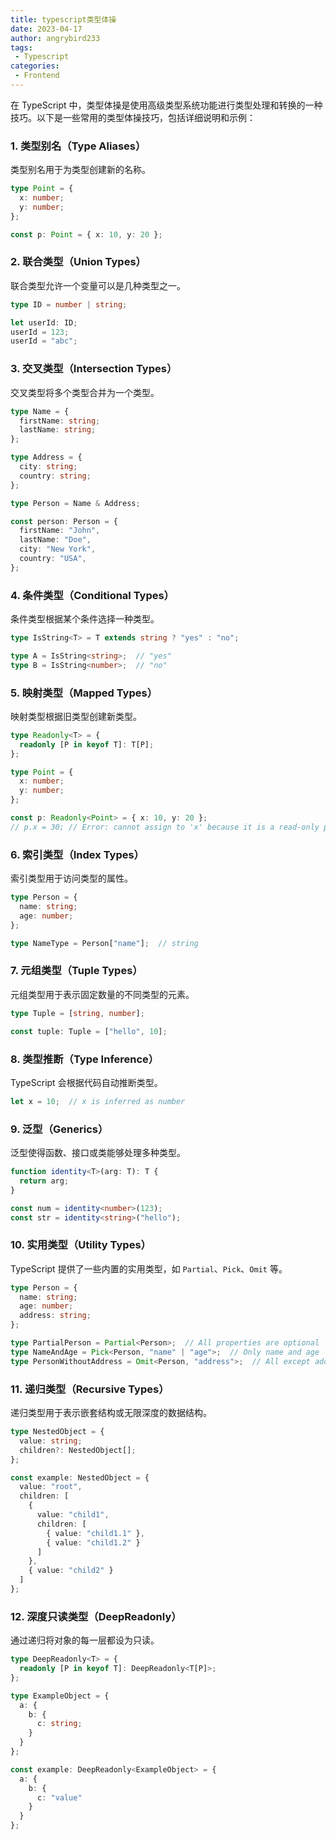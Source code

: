 ```yaml
---
title: typescript类型体操
date: 2023-04-17
author: angrybird233
tags:
 - Typescript
categories:
 - Frontend
---
```


在 TypeScript 中，类型体操是使用高级类型系统功能进行类型处理和转换的一种技巧。以下是一些常用的类型体操技巧，包括详细说明和示例：

### 1. 类型别名（Type Aliases）
类型别名用于为类型创建新的名称。

```typescript
type Point = {
  x: number;
  y: number;
};

const p: Point = { x: 10, y: 20 };
```

### 2. 联合类型（Union Types）
联合类型允许一个变量可以是几种类型之一。

```typescript
type ID = number | string;

let userId: ID;
userId = 123;
userId = "abc";
```

### 3. 交叉类型（Intersection Types）
交叉类型将多个类型合并为一个类型。

```typescript
type Name = {
  firstName: string;
  lastName: string;
};

type Address = {
  city: string;
  country: string;
};

type Person = Name & Address;

const person: Person = {
  firstName: "John",
  lastName: "Doe",
  city: "New York",
  country: "USA",
};
```

### 4. 条件类型（Conditional Types）
条件类型根据某个条件选择一种类型。

```typescript
type IsString<T> = T extends string ? "yes" : "no";

type A = IsString<string>;  // "yes"
type B = IsString<number>;  // "no"
```

### 5. 映射类型（Mapped Types）
映射类型根据旧类型创建新类型。

```typescript
type Readonly<T> = {
  readonly [P in keyof T]: T[P];
};

type Point = {
  x: number;
  y: number;
};

const p: Readonly<Point> = { x: 10, y: 20 };
// p.x = 30; // Error: cannot assign to 'x' because it is a read-only property
```

### 6. 索引类型（Index Types）
索引类型用于访问类型的属性。

```typescript
type Person = {
  name: string;
  age: number;
};

type NameType = Person["name"];  // string
```

### 7. 元组类型（Tuple Types）
元组类型用于表示固定数量的不同类型的元素。

```typescript
type Tuple = [string, number];

const tuple: Tuple = ["hello", 10];
```

### 8. 类型推断（Type Inference）
TypeScript 会根据代码自动推断类型。

```typescript
let x = 10;  // x is inferred as number
```

### 9. 泛型（Generics）
泛型使得函数、接口或类能够处理多种类型。

```typescript
function identity<T>(arg: T): T {
  return arg;
}

const num = identity<number>(123);
const str = identity<string>("hello");
```

### 10. 实用类型（Utility Types）
TypeScript 提供了一些内置的实用类型，如 `Partial`、`Pick`、`Omit` 等。

```typescript
type Person = {
  name: string;
  age: number;
  address: string;
};

type PartialPerson = Partial<Person>;  // All properties are optional
type NameAndAge = Pick<Person, "name" | "age">;  // Only name and age
type PersonWithoutAddress = Omit<Person, "address">;  // All except address
```

### 11. 递归类型（Recursive Types）
递归类型用于表示嵌套结构或无限深度的数据结构。

```typescript
type NestedObject = {
  value: string;
  children?: NestedObject[];
};

const example: NestedObject = {
  value: "root",
  children: [
    {
      value: "child1",
      children: [
        { value: "child1.1" },
        { value: "child1.2" }
      ]
    },
    { value: "child2" }
  ]
};
```

### 12. 深度只读类型（DeepReadonly）
通过递归将对象的每一层都设为只读。

```typescript
type DeepReadonly<T> = {
  readonly [P in keyof T]: DeepReadonly<T[P]>;
};

type ExampleObject = {
  a: {
    b: {
      c: string;
    }
  }
};

const example: DeepReadonly<ExampleObject> = {
  a: {
    b: {
      c: "value"
    }
  }
};

```
